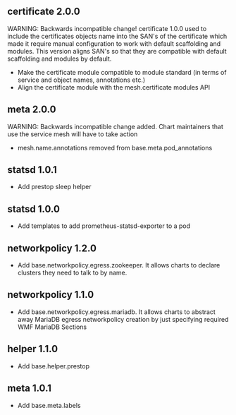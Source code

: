 ## certificate 2.0.0

WARNING: Backwards incompatible change!
certificate 1.0.0 used to include the certificates objects name into the SAN's of the certificate which made it
require manual configuration to work with default scaffolding and modules. This version aligns SAN's so that
they are compatible with default scaffolding and modules by default.

- Make the certificate module compatible to module standard (in terms of service and object names, annotations etc.)
- Align the certificate module with the mesh.certificate modules API

## meta 2.0.0

WARNING: Backwards incompatible change added. Chart maintainers that use the
service mesh will have to take action

- mesh.name.annotations removed from base.meta.pod_annotations

## statsd 1.0.1
- Add prestop sleep helper

## statsd 1.0.0
- Add templates to add prometheus-statsd-exporter to a pod

## networkpolicy 1.2.0

- Add base.networkpolicy.egress.zookeeper. It allows charts to declare
 clusters they need to talk to by name.

## networkpolicy 1.1.0

- Add base.networkpolicy.egress.mariadb. It allows charts to abstract away
  MariaDB egress networkpolicy creation by just specifying required WMF MariaDB
  Sections

## helper 1.1.0
- Add base.helper.prestop

## meta 1.0.1

- Add base.meta.labels
